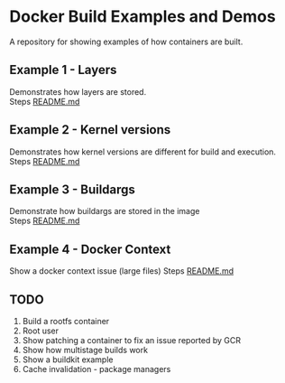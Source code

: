 # Docker Build Examples and Demos
A repository for showing examples of how containers are built. 

## Example 1 - Layers
Demonstrates how layers are stored.  
Steps [README.md](./step1/README.md)  


## Example 2 - Kernel versions
Demonstrates how kernel versions are different for build and execution.  
Steps [README.md](./step2/README.md)  


## Example 3 - Buildargs 
Demonstrate how buildargs are stored in the image  
Steps [README.md](./step3/README.md)  


## Example 4 - Docker Context 
Show a docker context issue (large files)
Steps [README.md](./step4/README.md)  


## TODO
1. Build a rootfs container
1. Root user
1. Show patching a container to fix an issue reported by GCR
1. Show how multistage builds work
1. Show a buildkit example
1. Cache invalidation - package managers
